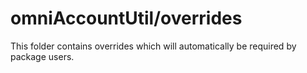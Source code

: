 # omniAccountUtil/overrides

This folder contains overrides which will automatically be required by package users.
